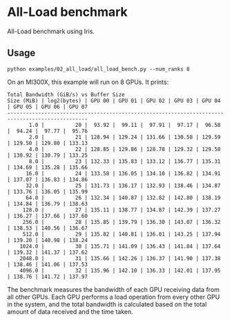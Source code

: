 <!--
SPDX-License-Identifier: MIT
Copyright (c) 2025 Advanced Micro Devices, Inc. All rights reserved.
-->

# All-Load benchmark

All-Load benchmark using Iris.

## Usage

```terminal
python examples/02_all_load/all_load_bench.py --num_ranks 8
```
On an MI300X, this example will run on 8 GPUs. It prints:

```terminal
Total Bandwidth (GiB/s) vs Buffer Size
Size (MiB) | log2(bytes) | GPU 00 | GPU 01 | GPU 02 | GPU 03 | GPU 04 | GPU 05 | GPU 06 | GPU 07
------------------------------------------------------------------------------------------------
       1.0 |          20 |  93.92 |  99.11 |  97.91 |  97.17 |  96.58 |  94.24 |  97.77 |  95.76
       2.0 |          21 | 128.94 | 129.24 | 131.66 | 130.58 | 129.59 | 129.50 | 129.80 | 133.13
       4.0 |          22 | 128.85 | 129.86 | 128.78 | 129.32 | 129.58 | 130.92 | 130.79 | 133.25
       8.0 |          23 | 132.33 | 135.83 | 133.12 | 136.77 | 135.31 | 134.69 | 135.28 | 135.66
      16.0 |          24 | 133.58 | 136.05 | 134.10 | 136.82 | 134.91 | 137.07 | 136.83 | 134.86
      32.0 |          25 | 131.73 | 136.17 | 132.93 | 138.46 | 134.87 | 133.76 | 136.05 | 135.99
      64.0 |          26 | 132.34 | 140.87 | 132.82 | 142.80 | 138.19 | 134.84 | 136.79 | 138.63
     128.0 |          27 | 135.11 | 138.77 | 134.87 | 142.39 | 137.27 | 136.27 | 137.66 | 137.60
     256.0 |          28 | 135.85 | 139.79 | 136.30 | 143.07 | 136.32 | 138.53 | 140.56 | 136.67
     512.0 |          29 | 135.82 | 140.81 | 136.01 | 143.25 | 137.94 | 139.20 | 140.98 | 138.24
    1024.0 |          30 | 135.71 | 141.09 | 136.43 | 141.84 | 137.64 | 139.32 | 141.37 | 137.62
    2048.0 |          31 | 135.66 | 142.26 | 136.37 | 141.90 | 137.38 | 138.46 | 141.06 | 137.53
    4096.0 |          32 | 135.96 | 142.10 | 136.33 | 142.01 | 137.95 | 138.76 | 141.72 | 137.97
```

The benchmark measures the bandwidth of each GPU receiving data from all other GPUs. Each GPU performs a load operation from every other GPU in the system, and the total bandwidth is calculated based on the total amount of data received and the time taken.